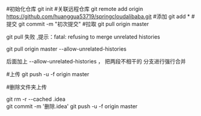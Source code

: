 #初始化仓库
git init
#关联远程仓库
git remote add origin https://github.com/huanggua53719/springcloudalibaba.git
#添加
git add *
#提交
git commit -m "初次提交"
#拉取
git pull origin master

git pull 失败 ,提示：fatal: refusing to merge unrelated histories

git pull origin master --allow-unrelated-histories

后面加上 --allow-unrelated-histories ， 把两段不相干的 分支进行强行合并

#上传
git push -u -f origin master

#删除文件夹上传

git rm -r --cached .idea            
git commit -m '删除.idea' 
git push -u -f origin master      
